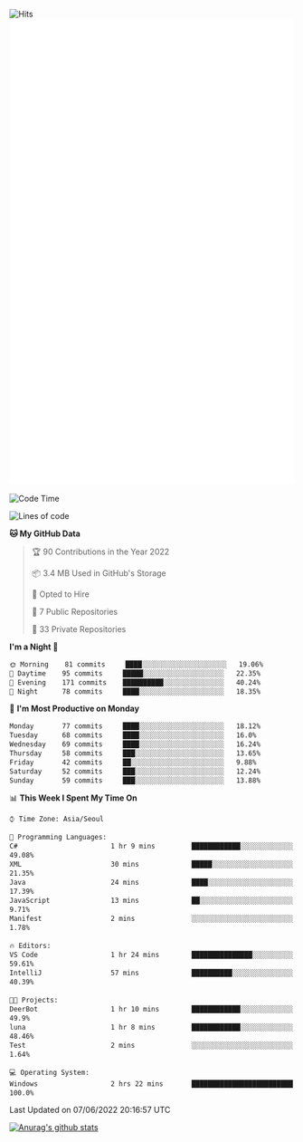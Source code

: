 ![Hits](https://hits.seeyoufarm.com/api/count/incr/badge.svg?url=https%3A%2F%2Fgithub.com%2Fkokose1234&count_bg=%2379C83D&title_bg=%23555555&icon=apple.svg&icon_color=%23E7E7E7&title=hits&edge_flat=false)
<br/>
![Metrics](https://github.com/kokose1234/kokose1234/blob/main/github-metrics.svg)

<!--START_SECTION:waka-->
![Code Time](http://img.shields.io/badge/Code%20Time-647%20hrs%2054%20mins-blue)

![Lines of code](https://img.shields.io/badge/From%20Hello%20World%20I%27ve%20Written-2%20Million%20lines%20of%20code-blue)

**🐱 My GitHub Data** 

> 🏆 90 Contributions in the Year 2022
 > 
> 📦 3.4 MB Used in GitHub's Storage 
 > 
> 💼 Opted to Hire
 > 
> 📜 7 Public Repositories 
 > 
> 🔑 33 Private Repositories  
 > 
**I'm a Night 🦉** 

```text
🌞 Morning    81 commits     ████░░░░░░░░░░░░░░░░░░░░░   19.06% 
🌆 Daytime    95 commits     █████░░░░░░░░░░░░░░░░░░░░   22.35% 
🌃 Evening    171 commits    ██████████░░░░░░░░░░░░░░░   40.24% 
🌙 Night      78 commits     ████░░░░░░░░░░░░░░░░░░░░░   18.35%

```
📅 **I'm Most Productive on Monday** 

```text
Monday       77 commits     ████░░░░░░░░░░░░░░░░░░░░░   18.12% 
Tuesday      68 commits     ████░░░░░░░░░░░░░░░░░░░░░   16.0% 
Wednesday    69 commits     ████░░░░░░░░░░░░░░░░░░░░░   16.24% 
Thursday     58 commits     ███░░░░░░░░░░░░░░░░░░░░░░   13.65% 
Friday       42 commits     ██░░░░░░░░░░░░░░░░░░░░░░░   9.88% 
Saturday     52 commits     ███░░░░░░░░░░░░░░░░░░░░░░   12.24% 
Sunday       59 commits     ███░░░░░░░░░░░░░░░░░░░░░░   13.88%

```


📊 **This Week I Spent My Time On** 

```text
⌚︎ Time Zone: Asia/Seoul

💬 Programming Languages: 
C#                       1 hr 9 mins         ████████████░░░░░░░░░░░░░   49.08% 
XML                      30 mins             █████░░░░░░░░░░░░░░░░░░░░   21.35% 
Java                     24 mins             ████░░░░░░░░░░░░░░░░░░░░░   17.39% 
JavaScript               13 mins             ██░░░░░░░░░░░░░░░░░░░░░░░   9.71% 
Manifest                 2 mins              ░░░░░░░░░░░░░░░░░░░░░░░░░   1.78%

🔥 Editors: 
VS Code                  1 hr 24 mins        ███████████████░░░░░░░░░░   59.61% 
IntelliJ                 57 mins             ██████████░░░░░░░░░░░░░░░   40.39%

🐱‍💻 Projects: 
DeerBot                  1 hr 10 mins        ████████████░░░░░░░░░░░░░   49.9% 
luna                     1 hr 8 mins         ████████████░░░░░░░░░░░░░   48.46% 
Test                     2 mins              ░░░░░░░░░░░░░░░░░░░░░░░░░   1.64%

💻 Operating System: 
Windows                  2 hrs 22 mins       █████████████████████████   100.0%

```


 Last Updated on 07/06/2022 20:16:57 UTC
<!--END_SECTION:waka-->

[![Anurag's github stats](https://github-readme-stats.vercel.app/api?username=kokose1234&theme=dracula)](https://github.com/anuraghazra/github-readme-stats)



	
